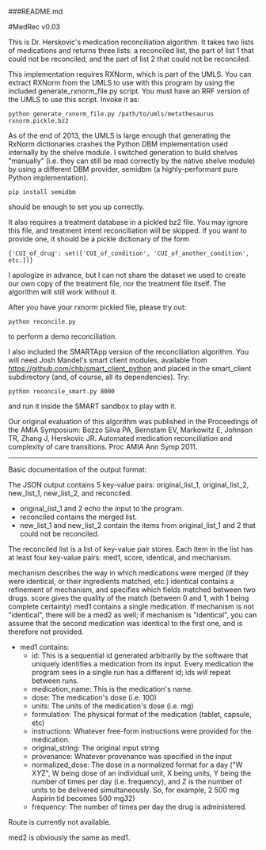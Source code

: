 ###README.md

#MedRec v0.03

This is Dr. Herskovic's medication reconciliation algorithm. It takes two lists
of medications and returns three lists: a reconciled list, the part of list 1 
that could not be reconciled, and the part of list 2 that could not be reconciled.

This implementation requires RXNorm, which is part of the UMLS. You can extract
RXNorm from the UMLS to use with this program by using the included 
generate_rxnorm_file.py script. You must have an RRF version of the UMLS to use 
this script. Invoke it as:

    python generate_rxnorm_file.py /path/to/umls/metathesaurus rxnorm.pickle.bz2

As of the end of 2013, the UMLS is large enough that generating the RxNorm 
dictionaries crashes the Python DBM implementation used internally by the shelve
module. I switched generation to build shelves "manually" (i.e. they can still be 
read correctly by the native shelve module) by using a different DBM provider,
semidbm (a highly-performant pure Python implementation). 

    pip install semidbm 
should be enough to set you up correctly. 

It also requires a treatment database in a pickled bz2 file. You may ignore this 
file, and treatment intent reconciliation will be skipped. If you want to 
provide one, it should be a pickle dictionary of the form 

    {'CUI_of_drug': set(['CUI_of_condition', 'CUI_of_another_condition', etc.])}

I apologize in advance, but I can not share the dataset we used to create our 
own copy of the treatment file, nor the treatment file itself. The algorithm 
will still work without it.
 
After you have your rxnorm pickled file, please try out:

    python reconcile.py 
to perform a demo reconciliation.

I also included the SMARTApp version of the reconciliation algorithm. You will 
need Josh Mandel's smart client modules, available from
https://github.com/chb/smart_client_python and placed in the smart_client 
subdirectory (and, of course, all its dependencies). Try:

    python reconcile_smart.py 8000 
and run it inside the SMART sandbox to play with it.

Our original evaluation of this algorithm was published in the Proceedings of 
the AMIA Symposium:
Bozzo Silva PA, Bernstam EV, Markowitz E, Johnson TR, Zhang J, Herskovic JR. 
Automated medication reconciliation and complexity of care transitions. 
Proc AMIA Ann Symp 2011.

----
Basic documentation of the output format:

The JSON output contains 5 key-value pairs: original_list_1, original_list_2, new_list_1, new_list_2, and reconciled.

* original_list_1 and 2 echo the input to the program.
* reconciled contains the merged list.
* new_list_1 and new_list_2 contain the items from original_list_1 and 2 that could not be reconciled.

The reconciled list is a list of key-value pair stores. Each item in the list has at least four key-value pairs:
med1, score, identical, and mechanism.

mechanism describes the way in which medications were merged (if they were identical, or their ingredients matched, etc.)
identical contains a refinement of mechanism, and specifies which fields matched between two drugs.
score gives the quality of the match (between 0 and 1, with 1 being complete certainty)
med1 contains a single medication. If mechanism is not "identical", there will be a med2 as well; if mechanism is "identical", you can assume that the second medication was identical to the first one, and is therefore not provided.

* med1 contains:
    * id: This is a sequential id generated arbitrarily by the software that uniquely identifies a medication from its input. Every medication the program sees in a single run has a different id; ids *will* repeat between runs.
    * medication_name: This is the medication's name.
    * dose:            The medication's dose (i.e. 100)
    * units:           The units of the medication's dose (i.e. mg)
    * formulation:     The physical format of the medication (tablet, capsule, etc)
    * instructions:    Whatever free-form instructions were provided for the medication.
    * original_string: The original input string
    * provenance:      Whatever provenance was specified in the input
    * normalized_dose: The dose in a normalized format for a day ("W X*Y*Z", W being dose of an individual unit, X being units, Y being the number of times per day (i.e. frequency), and Z is the number of units to be delivered simultaneously. So, for example, 2 500 mg Aspirin tid becomes 500 mg*3*2)
    * frequency:       The number of times per day the drug is administered.

Route is currently not available.

med2 is obviously the same as med1.
